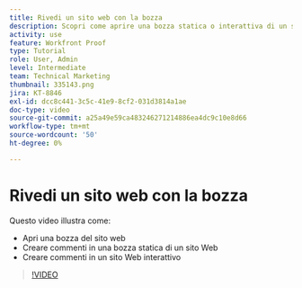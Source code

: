 ```yaml
---
title: Rivedi un sito web con la bozza
description: Scopri come aprire una bozza statica o interattiva di un sito web in [!DNL  Workfront] e fare commenti.
activity: use
feature: Workfront Proof
type: Tutorial
role: User, Admin
level: Intermediate
team: Technical Marketing
thumbnail: 335143.png
jira: KT-8846
exl-id: dcc8c441-3c5c-41e9-8cf2-031d3814a1ae
doc-type: video
source-git-commit: a25a49e59ca483246271214886ea4dc9c10e8d66
workflow-type: tm+mt
source-wordcount: '50'
ht-degree: 0%

---
```


# Rivedi un sito web con la bozza

Questo video illustra come:

* Apri una bozza del sito web
* Creare commenti in una bozza statica di un sito Web
* Creare commenti in un sito Web interattivo

>[!VIDEO](https://video.tv.adobe.com/v/335143/?quality=12&learn=on)

<!--
## Learn more
* Review an interactive proof
* Review a static proof
-->
